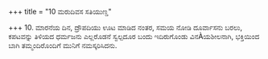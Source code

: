 +++
title = "10 ಮರುದಿವಸ ಸತಿಯುಣ್ಡ"

+++
10. ಮಾರನೆಯ ದಿನ, ದ್ರೌಪದಿಯು ಊಟ ಮಾಡಿದ ನಂತರ, ಸಮಯ ನೋಡಿ ದೂರ್ವಾಸನು ಬರಲು, ಕಪಟವನ್ನು ತಿಳಿಯದ ಧರ್ಮಜನು ಎಲ್ಲರೊಡನೆ ಸ್ವಲ್ಪದೂರ ಬಂದು ಇದಿರುಗೊಂಡು ವಿನÀಯಶೀಲನಾಗಿ, ಭಕ್ತಿಯಿಂದ ಬಾಗಿ ತಮ್ಮಂದಿರೊಂದಿಗೆ ಮುನಿಗೆ ನಮಸ್ಕರಿಸಿದನು.